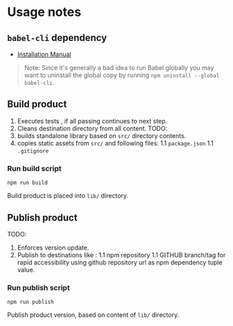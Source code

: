 
# Usage notes

## `babel-cli` dependency

* [Installation Manual](http://babeljs.io/docs/setup/#installation)

> Note: Since it's generally a bad idea to run Babel globally you may want to
> uninstall the global copy by running `npm uninstall --global babel-cli`.

## Build product

1. Executes tests , if all passing continues to next step.
1. Cleans destination directory from all content.
TODO:
1. builds standalone library based on `src/` directory contents.
1. copies static assets from `src/` and following files:
1.1 `package.json`
1.1 `.gitignore`

### Run **build** script

`npm run build`

Build product is placed into `lib/` directory.

## Publish product

TODO:

1. Enforces version update.
1. Publish to destinations like :
1.1 npm repository
1.1 GITHUB branch/tag for rapid accessibility using github
   repository url as npm dependency tuple value.

### Run **publish** script

`npm run publish`

Publish product version, based on content of `lib/` directory.

